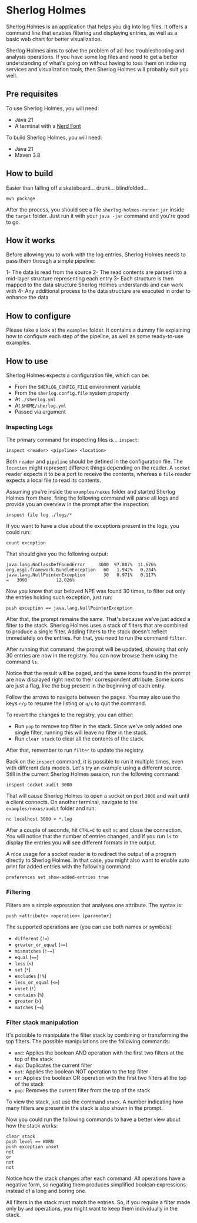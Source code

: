 # Sherlog Holmes

Sherlog Holmes is an application that helps you dig into log files. It offers a command line that enables
filtering and displaying entries, as well as a basic web chart for better visualization.

Sherlog Holmes aims to solve the problem of ad-hoc troubleshooting and analysis operations. If you have some
log files and need to get a better understanding of what's going on without having to toss them on indexing
services and visualization tools, then Sherlog Holmes will probably suit you well.

## Pre requisites

To use Sherlog Holmes, you will need:

- Java 21
- A terminal with a [Nerd Font](https://www.nerdfonts.com)

To build Sherlog Holmes, you will need:

- Java 21
- Maven 3.8

## How to build

Easier than falling off a skateboard... drunk... blindfolded...

```shell
mvn package
```

After the process, you should see a file `sherlog-holmes-runner.jar` inside the `target` folder. Just run it with your
`java -jar` command and you're good to go.

## How it works

Before allowing you to work with the log entries, Sherlog Holmes needs to pass them through a simple pipeline:

1- The data is read from the source
2- The read contents are parsed into a mid-layer structure representing each entry
3- Each structure is then mapped to the data structure Sherlog Holmes understands and can work with
4- Any additional process to the data structure are executed in order to enhance the data

## How to configure

Please take a look at the `examples` folder. It contains a dummy file explaining how to configure each step
of the pipeline, as well as some ready-to-use examples.

## How to use

Sherlog Holmes expects a configuration file, which can be:

- From the `SHERLOG_CONFIG_FILE` environment variable
- From the `sherlog.config.file` system property
- At `./sherlog.yml`
- At `$HOME/sherlog.yml`
- Passed via argument

### Inspecting Logs

The primary command for inspecting files is... `inspect`:

```shell
inspect <reader> <pipeline> <location>
```

Both `reader` and `pipeline` should be defined in the configuration file. The `location` might represent
different things depending on the reader. A `socket` reader expects it to be a port to receive the contents,
whereas a `file` reader expects a local file to read its contents.

Assuming you're inside the `examples/nexus` folder and started Sherlog Holmes from there, firing the following
command will parse all logs and provide you an overview in the prompt after the inspection:

```shell
inspect file log ./logs/*
```

If you want to have a clue about the exceptions present in the logs, you could run:

```shell
count exception
```

That should give you the following output:

```
java.lang.NoClassDefFoundError     3000  97.087%  11.676%
org.osgi.framework.BundleException   60   1.942%   0.234%
java.lang.NullPointerException       30   0.971%   0.117%
=   3090           12.026%
```

Now you know that our beloved NPE was found 30 times, to filter out only the entries holding such exception,
just run:

```shell
push exception == java.lang.NullPointerException
```

After that, the prompt remains the same. That's because we've just added a filter to the stack. Sherlog Holmes
uses a stack of filters that are combined to produce a single filter. Adding filters to the stack doesn't
reflect immediately on the entries. For that, you need to run the command `filter`.

After running that command, the prompt will be updated, showing that only 30 entries are now in the registry.
You can now browse them using the command `ls`.

Notice that the result will be paged, and the same icons found in the prompt are now displayed right next to
their correspondent attribute. Some icons are just a flag, like the bug present in the beginning of each entry.

Follow the arrows to navigate between the pages. You may also use the keys `r/p` to resume the listing or `q/c`
to quit the command.

To revert the changes to the registry, you can either:

- Run `pop` to remove top filter in the stack. Since we've only added one single filter, running
  this will leave no filter in the stack.
- Run `clear stack` to clear all the contents of the stack.

After that, remember to run `filter` to update the registry.

Back on the `inspect` command, it is possible to run it multiple times, even with different data models.
Let's try an example using a different source. Still in the current Sherlog Holmes session, run the following
command:

```shell
inspect socket audit 3000
```

That will cause Sherlog Holmes to open a socket on port `3000` and wait until a client connects. On another
terminal, navigate to the `examples/nexus/audit` folder and run:

```shell
nc localhost 3000 < *.log
```

After a couple of seconds, hit `CTRL+C` to exit `nc` and close the connection. You will notice that
the number of entries changed, and if you run `ls` to display the entries you will see different formats
in the output.

A nice usage for a socket reader is to redirect the output of a program directly to Sherlog Holmes. In that case,
you might also want to enable auto print for added entries with the following command:

```shell
preferences set show-added-entries true
```

### Filtering

Filters are a simple expression that analyses one attribute. The syntax is:

```shell
push <attribute> <operation> [parameter]
```

The supported operations are (you can use both names or symbols):

- `different` (`!=`)
- `greater_or_equal` (`>=`)
- `mismatches` (`!~=`)
- `equal` (`==`)
- `less` (`<`)
- `set` (`*`)
- `excludes` (`!%`)
- `less_or_equal` (`<=`)
- `unset` (`!`)
- `contains` (`%`)
- `greater` (`>`)
- `matches` (`~=`)

### Filter stack manipulation

It's possible to manipulate the filter stack by combining or transforming the top filters. The possible
manipulations are the following commands:

- `and`: Applies the boolean AND operation with the first two filters at the top of the stack
- `dup`: Duplicates the current filter
- `not`: Applies the boolean NOT operation to the top filter
- `or`: Applies the boolean OR operation with the first two filters at the top of the stack
- `pop`: Removes the current filter from the top of the stack

To view the stack, just use the command `stack`. A number indicating how many filters are present in the stack
is also shown in the prompt.

Now you could run the following commands to have a better view about how the stack works:

```shell
clear stack
push level == WARN
push exception unset
not
or
not
not
```

Notice how the stack changes after each command. All operations have a negative form, so negating them
produces simplified boolean expressions instead of a long and boring one.

All filters in the stack must match the entries. So, if you require a filter made only by `and` operations,
you might want to keep them individually in the stack.

